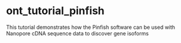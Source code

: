# ont_tutorial_pinfish
This tutorial demonstrates how the Pinfish software can be used with Nanopore cDNA sequence data to discover gene isoforms

